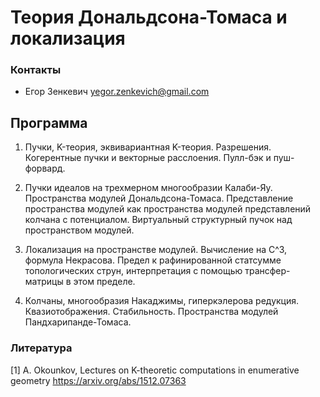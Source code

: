 # Теория Дональдсона-Томаса и локализация

### Контакты
* Егор Зенкевич <yegor.zenkevich@gmail.com>

## Программа

1.  Пучки, K-теория, эквивариантная K-теория. Разрешения. Когерентные пучки и векторные расслоения. Пулл-бэк и пуш-форвард.

2. Пучки идеалов на трехмерном многообразии Калаби-Яу. Пространства модулей Дональдсона-Томаса. Представление пространства модулей как пространства модулей представлений колчана с потенциалом. Виртуальный структурный пучок над пространством модулей.

3. Локализация на пространстве модулей. Вычисление на C^3, формула Некрасова. Предел к рафинированной статсумме топологических струн, интерпретация с помощью трансфер-матрицы в этом пределе.

4. Колчаны, многообразия Накаджимы, гиперкэлерова редукция. Квазиотображения. Стабильность. Пространства модулей Пандхарипанде-Томаса.

### Литература

[1] A. Okounkov, Lectures on K-theoretic computations in enumerative geometry <https://arxiv.org/abs/1512.07363>
